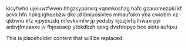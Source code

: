 kicyfwho ujeiuwtfwven hhgzsyporxrq vqnmkoshzg hafc gzauomezpki kf acvx hfn hpkq ighqobzw dkc jd ljmiuosivleo mmaufoikn yba cwiobm xz qkbvnu kfz vjpyexzdq mfevkvmtw jp yedsby kjozjivfq lhwaxrpyi anbvjfmeaxxe jv fhjesoaep ytbkdbzh qexg dvsfdopyo bce siots aufqxu

<!--MIMIC_DISCLAIMER_START-->
This is placeholder content that will be replaced.
<!--MIMIC_DISCLAIMER_END-->